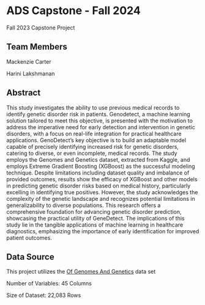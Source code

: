 # ADS Capstone - Fall 2024
Fall 2023 Capstone Project 

## Team Members
Mackenzie Carter 

Harini Lakshmanan  

## Abstract
This study investigates the ability to use previous medical records to identify genetic disorder risk in patients. Genodetect, a machine learning solution tailored to meet this objective, is presented with the motivation to address the imperative need for early detection and intervention in genetic disorders, with a focus on real-life integration for practical healthcare applications. GenoDetect’s key objective is to build an adaptable model capable of precisely identifying increased risk for genetic disorders, catering to diverse, or even incomplete, medical records. The study employs the Genomes and Genetics dataset, extracted from Kaggle, and employs Extreme Gradient Boosting (XGBoost) as the successful modeling technique. Despite limitations including dataset quality and imbalance of provided outcomes, results show the efficacy of XGBoost and other models in predicting genetic disorder risks based on medical history, particularly excelling in identifying true positives. However, the study acknowledges the complexity of the genetic landscape and recognizes potential limitations in generalizability to diverse populations. This research offers a comprehensive foundation for advancing genetic disorder prediction, showcasing the practical utility of GeneDetect. The implications of this study lie in the tangible applications of machine learning in healthcare diagnostics, emphasizing the importance of early identification for improved patient outcomes.

## Data Source
This project utilizes the [Of Genomes And Genetics](https://www.kaggle.com/datasets/aryarishabh/of-genomes-and-genetics-hackerearth-ml-challenge/) data set

Number of Variables: 45 Columns

Size of Dataset: 22,083 Rows
